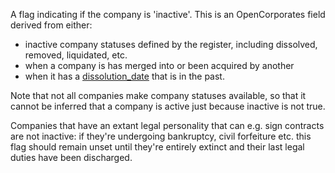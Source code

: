 ---
---
A flag indicating if the company is 'inactive'. This is an OpenCorporates field derived from either:
- inactive company statuses defined by the register, including dissolved, removed, liquidated, etc.
- when a company is has merged into or been acquired by another
- when it has a [dissolution_date](dissolution_date) that is in the past.

Note that not all companies make company statuses available, so that it cannot be inferred that a company is active just because inactive is not true.

Companies that have an extant legal personality that can e.g. sign contracts are not inactive: if they're undergoing bankruptcy, civil forfeiture etc. this flag should remain unset until they're entirely extinct and their last legal duties have been discharged.
